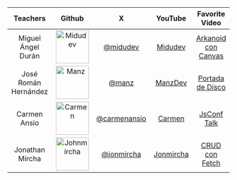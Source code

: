 <!-- [![Foto Preview](fotos/801-900.avif)](https://20essentials.github.io/801-900/)
[![Foto Preview](fotos/701-800.avif)](https://20essentials.github.io/701-800/) -->


<table align="center" style="text-align: center; margin: auto; width: 100%;">
  <thead>
    <tr style="width: 100%;">
      <th style="width: 25%;">Teachers</th>
      <th style="width: 25%;">Github</th>
      <th style="width: 25%;">X</th>
      <th style="width: 25%;">YouTube</th>
      <th style="width: 25%;">Favorite Video</th>
    </tr>
  </thead>
  <tbody>
    <tr style="width: 100%;">
      <td style="width: 25%;">Miguel Ángel Durán</td>
      <td style="width: 25%;">
        <a href="https://github.com/midudev">
          <img src="teachers/midu.avif" alt="Midudev" style="width: 75px; height: auto;">
        </a>
      </td>
      <td style="width: 25%;"><a href="https://x.com/midudev">@midudev</a></td>
      <td style="width: 25%;"><a href="https://www.youtube.com/@midudev">Midudev</a></td>
      <td style="width: 25%;"><a href="https://www.youtube.com/watch?v=b6du6MvQmuQ&t=1h17m45s">Arkanoid con Canvas</a></td>
    </tr>
    <tr style="width: 100%;">
      <td style="width: 25%;">José Román Hernández</td>
      <td style="width: 25%;">
        <a href="https://github.com/manzdev">
          <img src="teachers/manz.avif" alt="Manz" style="width: 75px; height: auto;">
        </a>
      </td>
      <td style="width: 25%;"><a href="https://x.com/Manz">@manz</a></td>
      <td style="width: 25%;"><a href="https://www.youtube.com/@ManzDev">ManzDev</a></td>
      <td style="width: 25%;"><a href="https://youtu.be/IZtclM_1Pcs&t=29m52s">Portada de Disco</a></td>
    </tr>
    <tr style="width: 100%;">
      <td style="width: 25%;">Carmen Ansio</td>
      <td style="width: 25%;">
        <a href="https://github.com/carmenansio">
          <img src="teachers/carmen.avif" alt="Carmen" style="width: 75px; height: auto;">
        </a>
      </td>
      <td style="width: 25%;"><a href="https://x.com/carmenansio">@carmenansio</a></td>
      <td style="width: 25%;"><a href="https://www.youtube.com/@CarmenAnsio">Carmen</a></td>
      <td style="width: 25%;"><a href="https://www.youtube.com/watch?v=yjNjU-nGE7w&t=24m18s">JsConf Talk</a></td>
    </tr>
    <tr style="width: 100%;">
      <td style="width: 25%;">Jonathan Mircha</td>
      <td style="width: 25%;">
        <a href="https://github.com/jonmircha">
          <img src="teachers/john.avif" alt="Johnmircha" style="width: 75px; height: auto;">
        </a>
      </td>
      <td style="width: 25%;"><a href="https://x.com/jonmircha">@jonmircha</a></td>
      <td style="width: 25%;"><a href="https://www.youtube.com/jonmircha">Jonmircha</a></td>
      <td style="width: 25%;"><a href="https://youtu.be/0LMThcUx__0&t=21m28s">CRUD con Fetch</a></td>
    </tr>
  </tbody>
</table>

<!-- [![Foto Preview](fotos/301-400.avif)](https://20essentials.github.io/301-400/) -->
<!-- [![Foto Preview](fotos/501-600.avif)](https://20essentials.github.io/501-600/)
[![Foto Preview](fotos/601-700.avif)](https://20essentials.github.io/601-700/) -->

<!-- [![Foto Preview](fotos/401-500.avif)](https://20essentials.github.io/401-500/) -->
<!-- [![Foto Preview](fotos/201-300.avif)](https://20essentials.github.io/201-300/) -->
<!-- [![Foto Preview](fotos/101-200.avif)](https://20essentials.github.io/101-200/)
[![Foto Preview](fotos/001-100.avif)](https://20essentials.github.io/001-100/) -->
